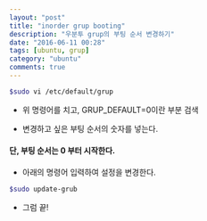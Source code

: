 ```yaml
---
layout: "post"
title: "inorder grup booting"
description: "우분투 grup의 부팅 순서 변경하기"
date: "2016-06-11 00:28"
tags: [ubuntu, grup]
category: "ubuntu"
comments: true
---
```


```bash
$sudo vi /etc/default/grup
```

- 위 명령어를 치고, GRUP_DEFAULT=0이란 부분 검색

- 변경하고 싶은 부팅 순서의 숫자를 넣는다.

#### 단, 부팅 순서는 0 부터 시작한다.

- 아래의 명령어 입력하여 설정을 변경한다.

```bash
$sudo update-grub
```
- 그럼 끝!
